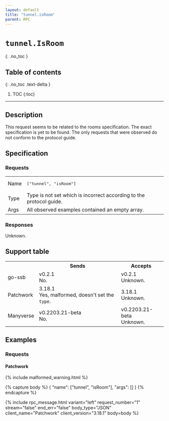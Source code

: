 ```yaml
---
layout: default
title: "tunnel.isRoom"
parent: RPC
---
```


# `tunnel.IsRoom`
{: .no_toc }

## Table of contents
{: .no_toc .text-delta }

1. TOC
{:toc}

---

## Description

This request seems to be related to the rooms specification. The exact
specification is yet to be found. The only requests that were observed do not
conform to the protocol guide.

## Specification

### Requests

<table>

<tr>
    <td>
        Name
    </td>
    <td>
        <pre>["tunnel", "isRoom"]</pre>
    </td>
</tr>

<tr>
    <td>
        Type
    </td>
    <td>
        Type is not set which is incorrect according to the protocol guide.
    </td>
</tr>

<tr>
    <td>
        Args
    </td>
    <td>
        All observed examples contained an empty array.
    </td>
</tr>

</table>


### Responses

Unknown.

## Support table

<table class="support-table">
<tr>
    <th></th>
    <th>Sends</th>
    <th>Accepts</th>
</tr>

<tr>
    <td>
        go-ssb
    </td>
    <td class="version no">
        <div class="number">
            v0.2.1
        </div>
        <div class="note">
            No.
        </div>
    </td>
    <td class="version unknown">
        <div class="number">
            v0.2.1
        </div>
        <div class="note">
            Unknown.
        </div>
    </td>
</tr>

<tr>
    <td>
        Patchwork
    </td>
    <td class="version malformed">
        <div class="number">
            3.18.1
        </div>
        <div class="note">
            Yes, malformed, doesn't set the <code>type</code>.
        </div>
    </td>
    <td class="version unknown">
        <div class="number">
            3.18.1
        </div>
        <div class="note">
            Unknown.
        </div>
    </td>
</tr>

<tr>
    <td>
        Manyverse
    </td>
    <td class="version no">
        <div class="number">
            v0.2203.21-beta
        </div>
        <div class="note">
            No.
        </div>
    </td>
    <td class="version unknown">
        <div class="number">
            v0.2203.21-beta
        </div>
        <div class="note">
            Unknown.
        </div>
    </td>
</tr>

</table>

## Examples

### Requests

#### Patchwork

{% include malformed_warning.html %}

{% capture body %}
{
    "name": ["tunnel", "isRoom"],
    "args": []
} 
{% endcapture %}

{% include rpc_message.html
    variant="left"
    request_number="1"
    stream="false"
    end_err="false"
    body_type="JSON"
    client_name="Patchwork"
    client_version="3.18.1"
    body=body
%}
